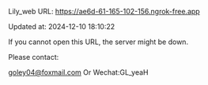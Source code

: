 Lily_web URL: https://ae6d-61-165-102-156.ngrok-free.app

Updated at: 2024-12-10 18:10:22

If you cannot open this URL, the server might be down.

Please contact: 

goley04@foxmail.com Or Wechat:GL_yeaH